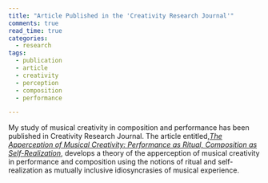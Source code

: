 ```yaml
---
title: "Article Published in the 'Creativity Research Journal'"
comments: true
read_time: true
categories: 
  - research
tags:
  - publication
  - article
  - creativity
  - perception
  - composition
  - performance

---
```

My study of musical creativity in composition and performance has been published in Creativity Research Journal. The article entitled,[_The Apperception of Musical Creativity: Performance as Ritual, Composition as Self-Realization_][creativity_research_journal_article], develops a theory of the apperception of musical creativity in performance and composition using the notions of ritual and self-realization as mutually inclusive idiosyncrasies of musical experience.

[creativity_research_journal_article]: http://www.tandfonline.com/doi/pdf/10.1080/10400419.2014.961784#

